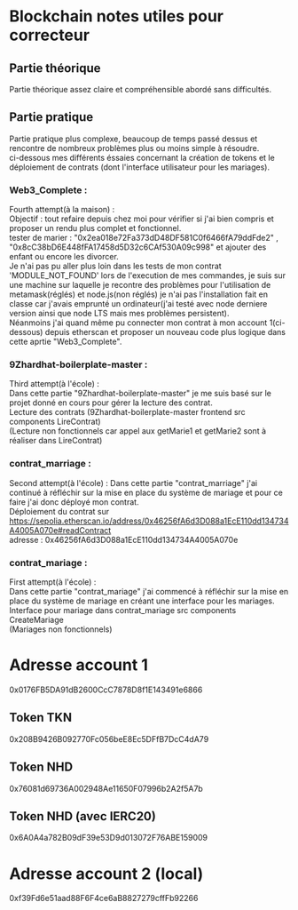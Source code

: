 # Blockchain notes utiles pour correcteur

## Partie théorique
Partie théorique assez claire et compréhensible abordé sans difficultés.

## Partie pratique
Partie pratique plus complexe, beaucoup de temps passé dessus et rencontre de nombreux problèmes plus ou moins simple à résoudre.  
ci-dessous mes différents éssaies concernant la création de tokens et le déploiement de contrats (dont l'interface utilisateur pour les mariages).  

### Web3_Complete :
Fourth attempt(à la maison) :  
Objectif : tout refaire depuis chez moi pour vérifier si j'ai bien compris et proposer un rendu plus complet et fonctionnel.  
tester de marier : "0x2ea018e72Fa373dD48DF581C0f6466fA79ddFde2" , "0x8cC38bD6E448fFA17458d5D32c6CAf530A09c998" et ajouter des enfant ou encore les divorcer.  
Je n'ai pas pu aller plus loin dans les tests de mon contrat 'MODULE_NOT_FOUND' lors de l'execution de mes commandes, je suis sur une machine sur laquelle je recontre des problèmes pour l'utilisation de metamask(réglés) et node.js(non réglés) je n'ai pas l'installation fait en classe car j'avais emprunté un ordinateur(j'ai testé avec node derniere version ainsi que node LTS mais mes problèmes persistent).  
Néanmoins j'ai quand même pu connecter mon contrat à mon account 1(ci-dessous) depuis etherscan et proposer un nouveau code plus logique dans cette aprtie "Web3_Complete".  

### 9Zhardhat-boilerplate-master :
Third attempt(à l'école) :  
Dans cette partie "9Zhardhat-boilerplate-master" je me suis basé sur le projet donné en cours pour gérer la lecture des contrat.  
Lecture des contrats (9Zhardhat-boilerplate-master frontend src components LireContrat)  
(Lecture non fonctionnels car appel aux getMarie1 et getMarie2 sont à réaliser dans LireContrat)  

### contrat_marriage :
Second attempt(à l'école) : 
Dans cette partie "contrat_marriage" j'ai continué à réfléchir sur la mise en place du système de mariage et pour ce faire j'ai donc déployé mon contrat.  
Déploiement du contrat sur https://sepolia.etherscan.io/address/0x46256fA6d3D088a1EcE110dd134734A4005A070e#readContract  
adresse : 0x46256fA6d3D088a1EcE110dd134734A4005A070e  

### contrat_mariage :
First attempt(à l'école) :  
Dans cette partie "contrat_mariage" j'ai commencé à réfléchir sur la mise en place du système de mariage en créant une interface pour les mariages.  
Interface pour mariage dans contrat_mariage src components CreateMariage  
(Mariages non fonctionnels)  

# Adresse account 1
0x0176FB5DA91dB2600CcC7878D8f1E143491e6866  
## Token TKN
0x208B9426B092770Fc056beE8Ec5DFfB7DcC4dA79  
## Token NHD
0x76081d69736A002948Ae11650F07996b2A2f5A7b  
## Token NHD (avec IERC20)
0x6A0A4a782B09dF39e53D9d013072F76ABE159009  
  
# Adresse account 2 (local)
0xf39Fd6e51aad88F6F4ce6aB8827279cffFb92266  